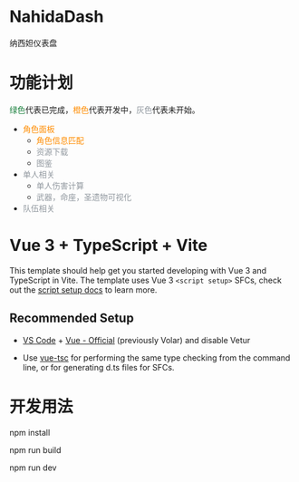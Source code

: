 # NahidaDash
纳西妲仪表盘

# 功能计划

<font color=#1B813E>绿色</font>代表已完成，<font color=#FF8C00>橙色</font>代表开发中，<font color=#91989F>灰色</font>代表未开始。

- <font color=#FF8C00>角色面板</font>
  - <font color=#FF8C00>角色信息匹配</font>
  - <font color=#91989F>资源下载</font>
  - <font color=#91989F>图鉴</font>
- <font color=#91989F>单人相关</font>
  - <font color=#91989F>单人伤害计算</font>
  - <font color=#91989F>武器，命座，圣遗物可视化</font>
- <font color=#91989F>队伍相关</font>


# Vue 3 + TypeScript + Vite

This template should help get you started developing with Vue 3 and TypeScript in Vite. The template uses Vue 3 `<script setup>` SFCs, check out the [script setup docs](https://v3.vuejs.org/api/sfc-script-setup.html#sfc-script-setup) to learn more.

## Recommended Setup

- [VS Code](https://code.visualstudio.com/) + [Vue - Official](https://marketplace.visualstudio.com/items?itemName=Vue.volar) (previously Volar) and disable Vetur

- Use [vue-tsc](https://github.com/vuejs/language-tools/tree/master/packages/tsc) for performing the same type checking from the command line, or for generating d.ts files for SFCs.

# 开发用法

npm install

npm run build

npm run dev
